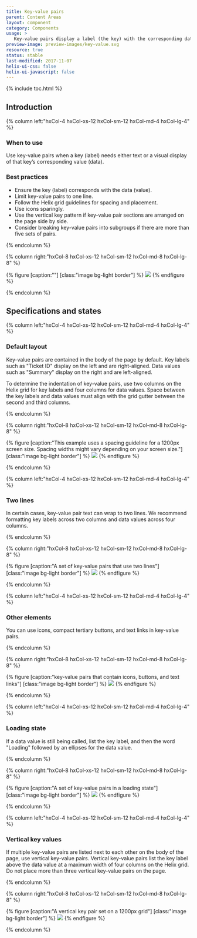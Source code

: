 ```yaml
---
title: Key-value pairs
parent: Content Areas
layout: component
category: Components
usage: >
   Key-value pairs display a label (the key) with the corresponding data (the value). Color and alignment of key-value pairs allow the user to scan the page quickly for relevant data.
preview-image: preview-images/key-value.svg
resource: true
status: stable
last-modified: 2017-11-07
helix-ui-css: false
helix-ui-javascript: false
---
```


{% include toc.html %}

<section class="static-section" markdown="1">

## Introduction

<div class="hxRow" markdown="1">

{% column left:"hxCol-4 hxCol-xs-12 hxCol-sm-12 hxCol-md-4 hxCol-lg-4" %}

### When to use

Use key-value pairs when a key (label) needs either text or a visual display of that key’s corresponding value (data).

### Best practices

- Ensure the key (label) corresponds with the data (value).
- Limit key-value pairs to one line.
- Follow the Helix grid guidelines for spacing and placement.
- Use icons sparingly.
- Use the vertical key pattern if key-value pair sections are arranged on the page side by side.
- Consider breaking key-value pairs into subgroups if there are more than five sets of pairs.

{% endcolumn %}

{% column right:"hxCol-8 hxCol-xs-12 hxCol-sm-12 hxCol-md-8 hxCol-lg-8" %}

{% figure [caption:""] [class:"image bg-light border"] %}
![]({{site.url}}/assets/images/components/content-areas/key-pairs/key-value-hero.svg)
{% endfigure %}

{% endcolumn %}

</div>

</section>

<section class="static-section" markdown="1">

## Specifications and states

<div class="hxRow" markdown="1">

{% column left:"hxCol-4 hxCol-xs-12 hxCol-sm-12 hxCol-md-4 hxCol-lg-4" %}

### Default layout

Key-value pairs are contained in the body of the page by default. Key labels such as "Ticket ID" display on the left and are right-aligned. Data values such as "Summary" display on the right and are left-aligned.

To determine the indentation of key-value pairs, use two columns on the Helix grid for key labels and four columns for data values. Space between the key labels and data values must align with the grid gutter between the second and third columns.

{% endcolumn %}

{% column right:"hxCol-8 hxCol-xs-12 hxCol-sm-12 hxCol-md-8 hxCol-lg-8" %}

{% figure [caption:"This example uses a spacing guideline for a 1200px screen size. Spacing widths might vary depending on your screen size."] [class:"image bg-light border"] %}
![]({{site.url}}/assets/images/components/content-areas/key-pairs/keypairs-default-layout.svg)
{% endfigure %}

{% endcolumn %}

</div>

</section>

<section class="static-section" markdown="1">

<div class="hxRow" markdown="1">

{% column left:"hxCol-4 hxCol-xs-12 hxCol-sm-12 hxCol-md-4 hxCol-lg-4" %}

### Two lines

In certain cases, key-value pair text can wrap to two lines. We recommend formatting key labels across two columns and data  values across four columns.

{% endcolumn %}

{% column right:"hxCol-8 hxCol-xs-12 hxCol-sm-12 hxCol-md-8 hxCol-lg-8" %}

{% figure [caption:"A set of key-value pairs that use two lines"] [class:"image bg-light border"] %}
![]({{site.url}}/assets/images/components/content-areas/key-pairs/keypairs-two-lines.svg)
{% endfigure %}

{% endcolumn %}

</div>

</section>

<section class="static-section" markdown="1">

<div class="hxRow" markdown="1">

{% column left:"hxCol-4 hxCol-xs-12 hxCol-sm-12 hxCol-md-4 hxCol-lg-4" %}

### Other elements

You can use icons, compact tertiary buttons, and text links in key-value pairs.

{% endcolumn %}

{% column right:"hxCol-8 hxCol-xs-12 hxCol-sm-12 hxCol-md-8 hxCol-lg-8" %}

{% figure [caption:"key-value pairs that contain icons, buttons, and text links"] [class:"image bg-light border"] %}
![]({{site.url}}/assets/images/components/content-areas/key-pairs/keypairs-other-elements.svg)
{% endfigure %}

{% endcolumn %}

</div>

</section>

<section class="static-section" markdown="1">

<div class="hxRow" markdown="1">

{% column left:"hxCol-4 hxCol-xs-12 hxCol-sm-12 hxCol-md-4 hxCol-lg-4" %}

### Loading state

If a data value is still being called, list the key label, and then the word "Loading" followed by an ellipses for the data value.

{% endcolumn %}

{% column right:"hxCol-8 hxCol-xs-12 hxCol-sm-12 hxCol-md-8 hxCol-lg-8" %}

{% figure [caption:"A set of key-value pairs in a loading state"] [class:"image bg-light border"] %}
![]({{site.url}}/assets/images/components/content-areas/key-pairs/keypairs-loading-state.svg)
{% endfigure %}

{% endcolumn %}

</div>

</section>

<section class="static-section" markdown="1">

<div class="hxRow" markdown="1">

{% column left:"hxCol-4 hxCol-xs-12 hxCol-sm-12 hxCol-md-4 hxCol-lg-4" %}

### Vertical key values

If multiple key-value pairs are listed next to each other on the body of the page, use vertical key-value pairs. Vertical key-value pairs list the key label above the data value at a maximum width of four columns on the Helix grid. Do not place more than three vertical key-value pairs on the page.

{% endcolumn %}

{% column right:"hxCol-8 hxCol-xs-12 hxCol-sm-12 hxCol-md-8 hxCol-lg-8" %}

{% figure [caption:"A vertical key pair set on a 1200px grid"] [class:"image bg-light border"] %}
![]({{site.url}}/assets/images/components/content-areas/key-pairs/keypairs-vertical-keyvalue.svg)
{% endfigure %}

{% endcolumn %}

</div>

</section>
